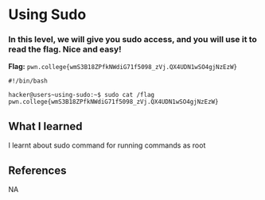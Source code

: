 # Using Sudo

### In this level, we will give you sudo access, and you will use it to read the flag. Nice and easy!

**Flag:** `pwn.college{wmS3B18ZPfkNWdiG71f5098_zVj.QX4UDN1wSO4gjNzEzW}`

```
#!/bin/bash

hacker@users~using-sudo:~$ sudo cat /flag
pwn.college{wmS3B18ZPfkNWdiG71f5098_zVj.QX4UDN1wSO4gjNzEzW}
```

## What I learned

I learnt about sudo command for running commands as root

## References

NA
